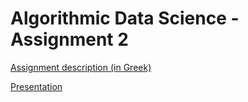 # Algorithmic Data Science - Assignment 2

[Assignment description (in Greek)](ads_2022_excercises_2.pdf)

[Presentation](presentation/main.pdf)
